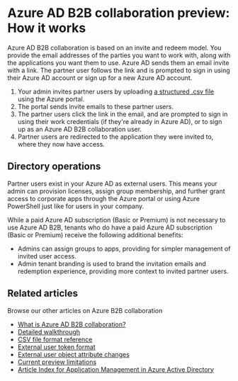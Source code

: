 <properties
   pageTitle="Azure AD B2B collaboration preview: How it works | Microsoft Azure"
   description="Describes how Azure Active Directory B2B collaboration supports your cross-company relationships by enabling business partners to selectively access your corporate applications"
   services="active-directory"
   documentationCenter=""
   authors="viv-liu"
   manager="cliffdi"
   editor=""
   tags=""/>

<tags
   ms.service="active-directory"
   ms.devlang="NA"
   ms.topic="article"
   ms.tgt_pltfrm="NA"
   ms.workload="identity"
   ms.date="02/03/2016"
   ms.author="viviali"/>

# Azure AD B2B collaboration preview: How it works
Azure AD B2B collaboration is based on an invite and redeem model. You provide the email addresses of the parties you want to work with, along with the applications you want them to use. Azure AD sends them an email invite with a link. The partner user follows the link and is prompted to sign in using their Azure AD account or sign up for a new Azure AD account.

1. Your admin invites partner users by uploading [a structured .csv file](active-directory-b2b-references-csv-file-format.md) using the Azure portal.
2. The portal sends invite emails to these partner users.
3. The partner users click the link in the email, and are prompted to sign in using their work credentials (if they're already in Azure AD), or to sign up as an Azure AD B2B collaboration user.
4. Partner users are redirected to the application they were invited to, where they now have access.

## Directory operations
Partner users exist in your Azure AD as external users. This means your admin can provision licenses, assign group membership, and further grant access to corporate apps through the Azure portal or using Azure PowerShell just like for users in your company.

While a paid Azure AD subscription (Basic or Premium) is not necessary to use Azure AD B2B, tenants who do have a paid Azure AD subscription (Basic or Premium) receive the following additional benefits:

 - Admins can assign groups to apps, providing for simpler management of invited user access.
 - Admin tenant branding is used to brand the invitation emails and redemption experience, providing more context to invited partner users.

## Related articles
 Browse our other articles on Azure B2B collaboration

 - [What is Azure AD B2B collaboration?](active-directory-b2b-what-is-azure-ad-b2b.md)
 - [Detailed walkthrough](active-directory-b2b-detailed-walkthrough.md)
 - [CSV file format reference](active-directory-b2b-references-csv-file-format.md)
 - [External user token format](active-directory-b2b-references-external-user-token-format.md)
 - [External user object attribute changes](active-directory-b2b-references-external-user-object-attribute-changes.md)
 - [Current preview limitations](active-directory-b2b-current-preview-limitations.md)
 - [Article Index for Application Management in Azure Active Directory](active-directory-apps-index.md)
